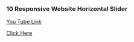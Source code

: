 ### 10 Responsive Website Horizontal Slider

[You Tube Link](https://www.youtube.com/watch?v=NB1zvl2RQzs&list=PLwGdqUZWnOp2JYAoNE_-7sSWcIeO1A-xi&index=29)

[Click Here](http://horizontal-slider.surge.sh/)